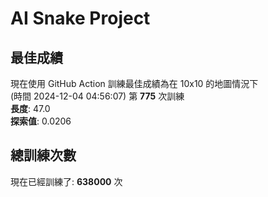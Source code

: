 
# AI Snake Project

## **最佳成績**









































現在使用 GitHub Action 訓練最佳成績為在 10x10 的地圖情況下  
(時間 2024-12-04 04:56:07) 第 **775** 次訓練  
**長度**: 47.0  
**探索值**: 0.0206



















































































## 總訓練次數
現在已經訓練了: **638000** 次
